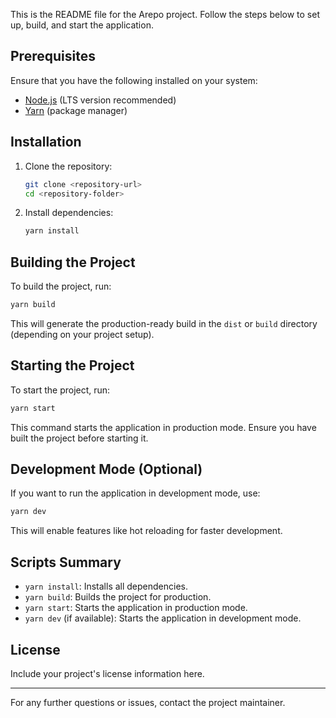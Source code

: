 This is the README file for the Arepo project. Follow the steps below to set up, build, and start the application.

## Prerequisites

Ensure that you have the following installed on your system:
- [Node.js](https://nodejs.org/) (LTS version recommended)
- [Yarn](https://yarnpkg.com/) (package manager)

## Installation

1. Clone the repository:
   ```bash
   git clone <repository-url>
   cd <repository-folder>
   ```

2. Install dependencies:
   ```bash
   yarn install
   ```

## Building the Project

To build the project, run:
```bash
yarn build
```

This will generate the production-ready build in the `dist` or `build` directory (depending on your project setup).

## Starting the Project

To start the project, run:
```bash
yarn start
```

This command starts the application in production mode. Ensure you have built the project before starting it.

## Development Mode (Optional)

If you want to run the application in development mode, use:
```bash
yarn dev
```

This will enable features like hot reloading for faster development.

## Scripts Summary

- `yarn install`: Installs all dependencies.
- `yarn build`: Builds the project for production.
- `yarn start`: Starts the application in production mode.
- `yarn dev` (if available): Starts the application in development mode.

## License

Include your project's license information here.

---

For any further questions or issues, contact the project maintainer.
